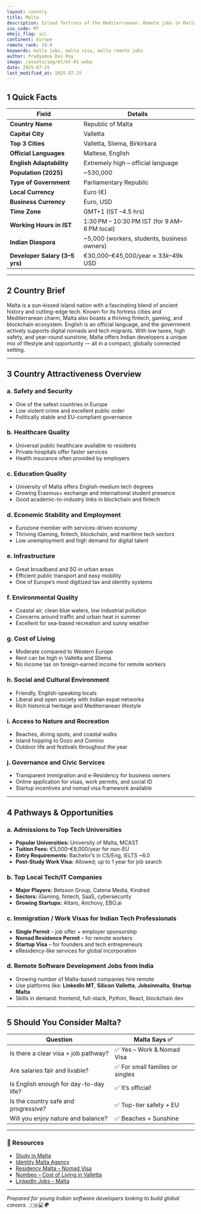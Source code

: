 ```yaml
---
layout: country
title: Malta
description: Island fortress of the Mediterranean. Remote jobs in Malta. Trilp AI curated info. Indians in Malta.
iso_code: MT
emoji_flag: 🇲🇹
continent: Europe
remote_rank: 29.0
keywords: malta jobs, malta visa, malta remote jobs
author: Pradyumna Das Roy
image: /assets/img/mt/mt-01.webp
date: 2025-07-25
last_modified_at: 2025-07-25
---
```


## 1 Quick Facts

| Field                          | Details                                      |
| ------------------------------ | -------------------------------------------- |
| **Country Name**               | Republic of Malta                            |
| **Capital City**               | Valletta                                     |
| **Top 3 Cities**               | Valletta, Sliema, Birkirkara                 |
| **Official Languages**         | Maltese, English                             |
| **English Adaptability**       | Extremely high – official language           |
| **Population (2025)**          | ~530,000                                     |
| **Type of Government**         | Parliamentary Republic                       |
| **Local Currency**             | Euro (€)                                     |
| **Business Currency**          | Euro, USD                                    |
| **Time Zone**                  | GMT+1 (IST –4.5 hrs)                         |
| **Working Hours in IST**       | 1:30 PM – 10:30 PM IST (for 9 AM–6 PM local) |
| **Indian Diaspora**            | ~5,000 (workers, students, business owners)  |
| **Developer Salary (3–5 yrs)** | €30,000–€45,000/year ≈ $33k–$49k USD         |

---

## 2 Country Brief

Malta is a sun-kissed island nation with a fascinating blend of ancient history and cutting-edge tech. Known for its fortress cities and Mediterranean charm, Malta also boasts a thriving fintech, gaming, and blockchain ecosystem. English is an official language, and the government actively supports digital nomads and tech migrants. With low taxes, high safety, and year-round sunshine, Malta offers Indian developers a unique mix of lifestyle and opportunity — all in a compact, globally connected setting.

---

## 3 Country Attractiveness Overview

### a. Safety and Security

- One of the safest countries in Europe
- Low violent crime and excellent public order
- Politically stable and EU-compliant governance

### b. Healthcare Quality

- Universal public healthcare available to residents
- Private hospitals offer faster services
- Health insurance often provided by employers

### c. Education Quality

- University of Malta offers English-medium tech degrees
- Growing Erasmus+ exchange and international student presence
- Good academic-to-industry links in blockchain and fintech

### d. Economic Stability and Employment

- Eurozone member with services-driven economy
- Thriving iGaming, fintech, blockchain, and maritime tech sectors
- Low unemployment and high demand for digital talent

### e. Infrastructure

- Great broadband and 5G in urban areas
- Efficient public transport and easy mobility
- One of Europe’s most digitized tax and identity systems

### f. Environmental Quality

- Coastal air, clean blue waters, low industrial pollution
- Concerns around traffic and urban heat in summer
- Excellent for sea-based recreation and sunny weather

### g. Cost of Living

- Moderate compared to Western Europe
- Rent can be high in Valletta and Sliema
- No income tax on foreign-earned income for remote workers

### h. Social and Cultural Environment

- Friendly, English-speaking locals
- Liberal and open society with Indian expat networks
- Rich historical heritage and Mediterranean lifestyle

### i. Access to Nature and Recreation

- Beaches, diving spots, and coastal walks
- Island hopping to Gozo and Comino
- Outdoor life and festivals throughout the year

### j. Governance and Civic Services

- Transparent immigration and e-Residency for business owners
- Online application for visas, work permits, and social ID
- Startup incentives and nomad visa framework available

---

## 4 Pathways & Opportunities

### a. Admissions to Top Tech Universities

- **Popular Universities:** University of Malta, MCAST
- **Tuition Fees:** €5,000–€8,000/year for non-EU
- **Entry Requirements:** Bachelor’s in CS/Eng, IELTS ~6.0
- **Post-Study Work Visa:** Allowed; up to 1 year for job search

### b. Top Local Tech/IT Companies

- **Major Players:** Betsson Group, Catena Media, Kindred
- **Sectors:** iGaming, fintech, SaaS, cybersecurity
- **Growing Startups:** Altaro, Anchovy, EBO.ai

### c. Immigration / Work Visas for Indian Tech Professionals

- **Single Permit** – job offer + employer sponsorship
- **Nomad Residence Permit** – for remote workers
- **Startup Visa** – for founders and tech entrepreneurs
- eResidency-like services for global incorporation

### d. Remote Software Development Jobs from India

- Growing number of Malta-based companies hire remote
- Use platforms like: **LinkedIn MT**, **Silicon Valletta**, **Jobsinmalta**, **Startup Malta**
- Skills in demand: frontend, full-stack, Python, React, blockchain dev

---

## 5 Should You Consider Malta?

| Question                               | Malta Says ✅                    |
| -------------------------------------- | -------------------------------- |
| Is there a clear visa + job pathway?   | ✅ Yes – Work & Nomad Visa       |
| Are salaries fair and livable?         | ✅ For small families or singles |
| Is English enough for day-to-day life? | ✅ It’s official!                |
| Is the country safe and progressive?   | ✅ Top-tier safety + EU          |
| Will you enjoy nature and balance?     | ✅ Beaches + Sunshine            |

---

### 🔗 Resources

- [Study in Malta](https://www.um.edu.mt/)
- [Identity Malta Agency](https://www.identitymalta.com/)
- [Residency Malta – Nomad Visa](https://residencymalta.gov.mt/)
- [Numbeo – Cost of Living in Valletta](https://www.numbeo.com/cost-of-living/in/Valletta)
- [LinkedIn Jobs – Malta](https://www.linkedin.com/jobs/search/?location=Malta)

---

_Prepared for young Indian software developers looking to build global careers. 🇮🇳💻🌍_
